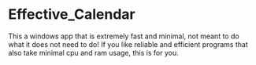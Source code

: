# Effective_Calendar
This a windows app that is extremely fast and minimal, not meant to do what it does not need to do! If you like reliable and efficient programs that also take minimal cpu and ram usage, this is for you.
